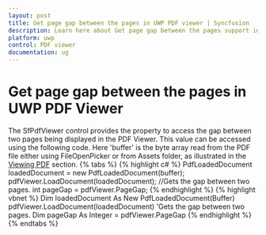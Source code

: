 ```yaml
---
layout: post
title: Get page gap between the pages in UWP PDF viewer | Syncfusion
description: Learn here about Get page gap between the pages support in UWP PDF viewer control with access the gap between two pages, and more.
platform: uwp
control: PDF viewer
documentation: ug
---
```


# Get page gap between the pages in UWP PDF Viewer
The SfPdfViewer control provides the property to access the gap between two pages being displayed in the PDF Viewer. This value can be accessed using the following code. Here 'buffer' is the byte array read from the PDF file either using FileOpenPicker or from Assets folder, as illustrated in the [Viewing PDF](https://help.syncfusion.com/uwp/sfpdfviewer/concepts-and-features/viewing-pdf) section.
{% tabs %}
{% highlight c# %}
PdfLoadedDocument loadedDocument = new PdfLoadedDocument(buffer);
pdfViewer.LoadDocument(loadedDocument);
//Gets the gap between two pages.
int pageGap = pdfViewer.PageGap;
{% endhighlight %}
{% highlight vbnet %}
Dim loadedDocument As New PdfLoadedDocument(Buffer)
pdfViewer.LoadDocument(loadedDocument)
'Gets the gap between two pages.
Dim pageGap As Integer = pdfViewer.PageGap
{% endhighlight %}
{% endtabs %}
